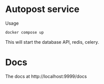 # Autopost service

Usage

```sh
docker compose up
```
This will start the database API, redis, celery.

# Docs
The docs at http://localhost:9999/docs
